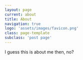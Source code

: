 ```yaml
---
layout: page
current: about
title: About
navigation: true
logo: 'assets/images/favicon.png'
class: page-template
subclass: 'post page'
---
```


I guess this is about me then, no?